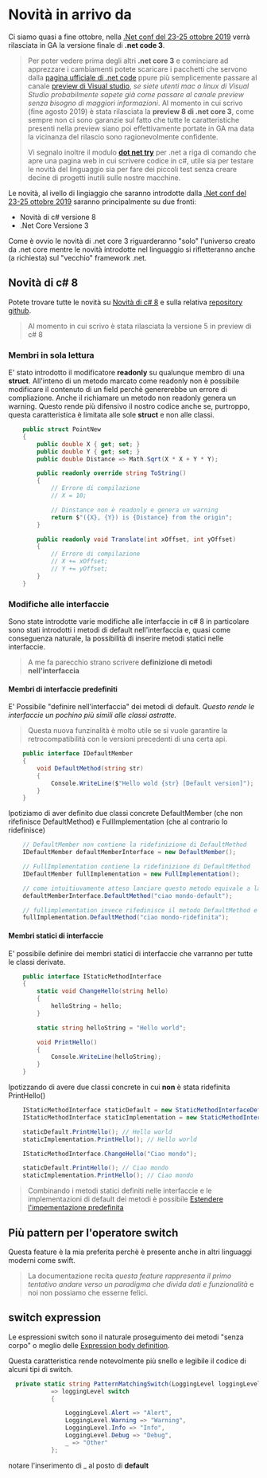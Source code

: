 # Novità in arrivo da 

Ci siamo quasi a fine ottobre, nella [.Net conf del 23-25 ottobre 2019][dot-net-conf] verrà rilasciata in GA la versione finale di __.net code 3__.

> Per poter vedere prima degli altri __.net core 3__ e cominciare ad apprezzare i cambiamenti potete scaricare i pacchetti che servono dalla [pagina ufficiale di .net code][dot-netcode-official-download] ppure più semplicemente passare al canale [preview di Visual studio][vs-preview-channel], _se siete utenti mac o linux di Visual  Studio probabilmente sapete già come passare al canale preview senza bisogno di maggiori informazioni_. Al momento in cui scrivo (fine agosto 2019) è stata rilasciata la __preview 8 di .net core 3__, come sempre non ci sono garanzie sul fatto che tutte le caratteristiche presenti nella preview siano poi effettivamente portate in GA ma data la vicinanza del rilascio sono ragionevolmente confidente.
>
> Vi segnalo inoltre il modulo __[dot net try][dot-net-try]__ per .net a riga di comando che apre una pagina web in cui scrivere codice in c#, utile sia per testare le novità del linguaggio sia per fare dei piccoli test senza creare decine di progetti inutili sulle nostre macchine.

Le novità, al ivello di lingiaggio che saranno introdotte dalla [.Net conf del 23-25 ottobre 2019][dot-net-conf] saranno principalmente su due fronti:

* Novità di c# versione 8
* .Net Core Versione 3

Come è ovvio le novità di .net core 3 riguarderanno "solo" l'universo creato da .net core mentre le novità introdotte nel linguaggio si rifletteranno anche (a richiesta) sul "vecchio" framework .net.

## Novità di c# 8

Potete trovare tutte le novità su [Novità di c# 8][whats-new-csharp-8] e sulla relativa [repository github][github-try-samples-csharp-8].

> Al momento in cui scrivo è stata rilasciata la versione 5 in preview di c# 8

### Membri in sola lettura

E' stato introdotto il modificatore __readonly__ su qualunque membro di una __struct__.
All'inteno di un metodo marcato come readonly non è possibile modificare il contenuto di un field perchè genererebbe un errore di compliazione. Anche il richiamare un metodo non readonly genera un warning.
Questo rende più difensivo il nostro codice anche se, purtroppo, questa caratteristica è limitata alle sole __struct__ e non alle classi.

```c#
    public struct PointNew
    {
        public double X { get; set; }
        public double Y { get; set; }
        public double Distance => Math.Sqrt(X * X + Y * Y);

        public readonly override string ToString()
        {
            // Errore di compilazione
            // X = 10;

            // Dinstance non è readonly e genera un warning
            return $"({X}, {Y}) is {Distance} from the origin";
        }

        public readonly void Translate(int xOffset, int yOffset)
        {
            // Errore di compilazione
            // X += xOffset;
            // Y += yOffset;
        }
    }
```

### Modifiche alle interfaccie

Sono state introdotte varie modifiche alle interfaccie in c# 8 in particolare sono stati introdotti i metodi di default nell'interfaccia e, quasi come conseguenza naturale, la possibilità di inserire metodi statici nelle interfaccie.

> A me fa parecchio strano scrivere __definizione di metodi nell'interfaccia__

#### Membri di interfaccie predefiniti

E' Possibile "definire nell'interfaccia" dei metodi di default. _Questo rende le interfaccie un pochino più simili alle classi astratte._

> Questa nuova funzinalità è molto utile se si vuole garantire la retrocompatibilità con le versioni precedenti di una certa api.

```c#
    public interface IDefaultMember
    {
        void DefaultMethod(string str)
        {
            Console.WriteLine($"Hello wold {str} [Default version]");
        }
    }
```

Ipotiziamo di aver definito due classi concrete DefaultMember (che non rifefinisce DefaultMethod) e FullImplementation (che al contrario lo ridefinisce)

```c#
    // DefaultMember non contiene la ridefinizione di DefaultMethod
    IDefaultMember defaultMemberInterface = new DefaultMember();

    // FullImplementation contiene la ridefinizione di DefaultMethod
    IDefaultMember fullImplementation = new FullImplementation();

    // come intuitiuvamente atteso lanciare questo metodo equivale a lanciare il metodo di default "definito nell'interfaccia" (fa ancora strano scriverlo)
    defaultMemberInterface.DefaultMethod("ciao mondo-default");

    // fullimplementation invece rifedinisce il metodo DefaultMethod e quindi viene lanciata la ridefinizione di DefaultMethod
    fullImplementation.DefaultMethod("ciao mondo-ridefinita");
```

#### Membri statici di interfaccie

E' possibile definire dei membri statici di interfaccie che varranno per tutte le classi derivate.

```c#
    public interface IStaticMethodInterface
    {
        static void ChangeHello(string hello)
        {
            helloString = hello;
        }

        static string helloString = "Hello world";

        void PrintHello()
        {
            Console.WriteLine(helloString);
        }
    }
```

Ipotizzando di avere due classi concrete in cui __non__ è stata ridefinita PrintHello()

```c#
    IStaticMethodInterface staticDefault = new StaticMethodInterfaceDefault();
    IStaticMethodInterface staticImplementation = new StaticMethodInterfaceOther();

    staticDefault.PrintHello(); // Hello world
    staticImplementation.PrintHello(); // Hello world

    IStaticMethodInterface.ChangeHello("Ciao mondo");

    staticDefault.PrintHello(); // Ciao mondo
    staticImplementation.PrintHello(); // Ciao mondo
```

> Combinando i metodi statici definiti nelle interfaccie e le implementazioni di default dei metodi è possibile [Estendere l'impementazione predefinita][extend-the-default-implementation]

## Più pattern per l'operatore switch

Questa feature è la mia preferita perchè è presente anche in altri linguaggi moderni come swift.

> La documentazione recita _questa feature rappresenta il primo tentativo andare verso un paradigma che divida dati e funzionalità_ e noi non possiamo che esserne felici.

## switch expression

Le espressioni switch sono il naturale proseguimento dei metodi "senza corpo" o meglio delle [Expression body definition][expression-body-definition].

Questa caratteristica rende notevolmente più snello e legibile il codice di alcuni tipi di switch.

```c#
  private static string PatternMatchingSwitch(LoggingLevel loggingLevel)
            => loggingLevel switch
            {

                LoggingLevel.Alert => "Alert",
                LoggingLevel.Warning => "Warning",
                LoggingLevel.Info => "Info",
                LoggingLevel.Debug => "Debug",
                _ => "Other"
            };
```

notare l'inserimento di _ al posto di __default__


[dot-netcode-official-download]: https://dotnet.microsoft.com/download/dotnet-core/3.0 ".net code official download"
[vs-preview-channel]: https://visualstudio.microsoft.com/vs/preview/ "Visual studio preview chanel"
[dot-net-try]: https://github.com/dotnet/try
[dot-net-conf]: https://www.dotnetconf.net/
[whats-new-csharp-8]: https://docs.microsoft.com/it-it/dotnet/csharp/whats-new/csharp-8
[github-try-samples-csharp-8]: https://github.com/dotnet/try-samples/tree/master/csharp8
[extend-the-default-implementation]: https://docs.microsoft.com/it-it/dotnet/csharp/tutorials/default-interface-members-versions#extend-the-default-implementation
[expression-body-definition]:https://docs.microsoft.com/en-us/dotnet/csharp/language-reference/operators/lambda-operator#expression-body-definition
